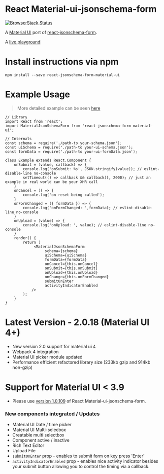 # React Material-ui-jsonschema-form
[![BrowserStack Status](https://automate.browserstack.com/badge.svg?badge_key=QStsZ21iSHErWEh6UGVaZCt5MHNYTEZvbTR2azR2TnM5SWJMcmFOWjNDOD0tLUJlblVZbEVxR0lkb3JTUkUrV3JCOHc9PQ==--f5d3b4d260853b52c498f676e78e8d695a140542%)](https://automate.browserstack.com/public-build/QStsZ21iSHErWEh6UGVaZCt5MHNYTEZvbTR2azR2TnM5SWJMcmFOWjNDOD0tLUJlblVZbEVxR0lkb3JTUkUrV3JCOHc9PQ==--f5d3b4d260853b52c498f676e78e8d695a140542%)

A [Material UI](http://www.material-ui.com/) port of [react-jsonschema-form](https://github.com/mozilla-services/react-jsonschema-form).

A [live playground](https://react-jsonschema-form-material-ui.github56.now.sh/)

# Install instructions via npm
```
npm install --save react-jsonschema-form-material-ui
```

# Example Usage
>More detailed example can be seen [here](https://github.com/vip-git/react-jsonschema-form-material-ui/blob/master/src/demo/body/Example.jsx)
```
// Library
import React from 'react';
import MaterialJsonSchemaForm from 'react-jsonschema-form-material-ui';

// Internals
const schema = require('./path-to your-schema.json');
const uiSchema = require('./path-to your-ui-schema.json');
const formData = require('./path-to your-ui-formData.json');

class Example extends React.Component {
    onSubmit = (value, callback) => {
        console.log('onSubmit: %s', JSON.stringify(value)); // eslint-disable-line no-console
        setTimeout(() => callback && callback(), 2000); // just an example in real world can be your XHR call
    }
    onCancel = () => {
        console.log('on reset being called');
    }
    onFormChanged = ({ formData }) => {
        console.log('onFormChanged: ',formData); // eslint-disable-line no-console
    }
    onUpload = (value) => {
        console.log('onUpload: ', value); // eslint-disable-line no-console
    }
    render() {
        return (
             <MaterialJsonSchemaForm
                  schema={schema}
                  uiSchema={uiSchema}
                  formData={formData}
                  onCancel={this.onCancel}
                  onSubmit={this.onSubmit}
                  onUpload={this.onUpload}
                  onChange={this.onFormChanged}
                  submitOnEnter
                  activityIndicatorEnabled
            />
        );
    }
}
```

# Latest Version - 2.0.18 (Material UI 4+)
- New version 2.0 support for material ui 4
- Webpack 4 integration
- Material UI picker module updated
- Performance efficient refactored library size (233kb gzip and 914kb non-gzip)

# Support for Material UI < 3.9
- Please use [version 1.0.109](https://github.com/vip-git/react-jsonschema-form-material-ui/tree/v1.x) of React Material-ui-jsonschema-form.

### New components integrated / Updates
* Material UI Date / time picker    
* Material UI Multi-selecbox    
* Creatable multi selectbox    
* Component active / inactive    
* Rich Text Editor
* Upload File
* `submitOnEnter` prop - enables to submit form on key press 'Enter'
* `activityIndicatorEnabled` prop - enables nice activity indicator besides your submit button allowing you to control the timing via a callback.
